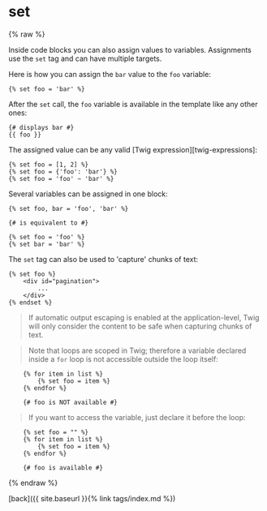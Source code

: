 # set
{% raw %}

Inside code blocks you can also assign values to variables. Assignments use the `set` tag and can have multiple targets.

Here is how you can assign the `bar` value to the `foo` variable:

```twig
{% set foo = 'bar' %}
```

After the `set` call, the `foo` variable is available in the template like any other ones:

```twig
{# displays bar #}
{{ foo }}
```

The assigned value can be any valid [Twig expression][twig-expressions]:

```twig
{% set foo = [1, 2] %}
{% set foo = {'foo': 'bar'} %}
{% set foo = 'foo' ~ 'bar' %}
```

Several variables can be assigned in one block:

```twig
{% set foo, bar = 'foo', 'bar' %}

{# is equivalent to #}

{% set foo = 'foo' %}
{% set bar = 'bar' %}
```

The `set` tag can also be used to 'capture' chunks of text:

```twig
{% set foo %}
    <div id="pagination">
        ...
    </div>
{% endset %}
```

> If automatic output escaping is enabled at the application-level, Twig will only consider the content to be safe when capturing chunks of text.

> Note that loops are scoped in Twig; therefore a variable declared inside a `for` loop is not accessible outside the loop itself:

```twig
    {% for item in list %}
        {% set foo = item %}
    {% endfor %}

    {# foo is NOT available #}
```
> If you want to access the variable, just declare it before the loop:

```twig
    {% set foo = "" %}
    {% for item in list %}
        {% set foo = item %}
    {% endfor %}

    {# foo is available #}
```
{% endraw %}

[back]({{ site.baseurl }}{% link tags/index.md %})